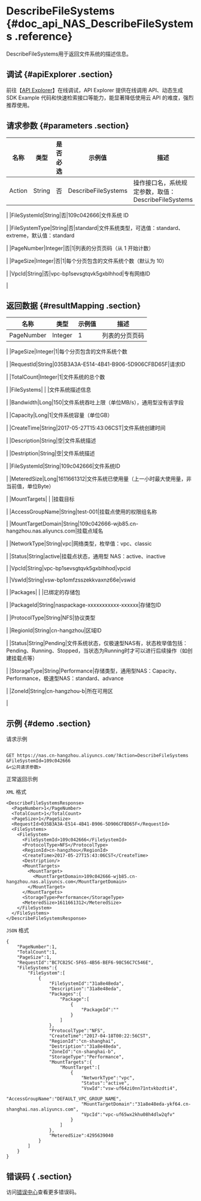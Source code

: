 # DescribeFileSystems {#doc_api_NAS_DescribeFileSystems .reference}

DescribeFileSystems用于返回文件系统的描述信息。

## 调试 {#apiExplorer .section}

前往【[API Explorer](https://api.aliyun.com/#product=NAS&api=DescribeFileSystems)】在线调试，API Explorer 提供在线调用 API、动态生成 SDK Example 代码和快速检索接口等能力，能显著降低使用云 API 的难度，强烈推荐使用。

## 请求参数 {#parameters .section}

|名称|类型|是否必选|示例值|描述|
|--|--|----|---|--|
|Action|String|否|DescribeFileSystems|操作接口名，系统规定参数，取值：DescribeFileSystems

 |
|FileSystemId|String|否|109c042666|文件系统 ID

 |
|FileSystemType|String|否|standard|文件系统类型，可选值：standard、extreme，默认值：standard

 |
|PageNumber|Integer|否|1|列表的分页页码（从 1 开始计数）

 |
|PageSize|Integer|否|1|每个分页包含的文件系统个数（默认为 10）

 |
|VpcId|String|否|vpc-bp1sevsgtqvk5gxblhhod|专有网络ID

 |

## 返回数据 {#resultMapping .section}

|名称|类型|示例值|描述|
|--|--|---|--|
|PageNumber|Integer|1|列表的分页页码

 |
|PageSize|Integer|1|每个分页包含的文件系统个数

 |
|RequestId|String|035B3A3A-E514-4B41-B906-5D906CFBD65F|请求ID

 |
|TotalCount|Integer|1|文件系统的总个数

 |
|FileSystems| | |文件系统描述信息

 |
|Bandwidth|Long|150|文件系统吞吐上限（单位MB/s），通用型没有该字段

 |
|Capacity|Long|1|文件系统容量（单位GB）

 |
|CreateTime|String|2017-05-27T15:43:06CST|文件系统创建时间

 |
|Description|String|空|文件系统描述

 |
|Destription|String|空|文件系统描述

 |
|FileSystemId|String|109c042666|文件系统ID

 |
|MeteredSize|Long|1611661312|文件系统已使用量（上一小时最大使用量，非当前值，单位Byte）

 |
|MountTargets| | |挂载目标

 |
|AccessGroupName|String|test-001|挂载点使用的权限组名称

 |
|MountTargetDomain|String|109c042666-wjb85.cn-hangzhou.nas.aliyuncs.com|挂载点域名

 |
|NetworkType|String|vpc|网络类型，枚举值：vpc、classic

 |
|Status|String|active|挂载点状态，通用型 NAS：active、inactive

 |
|VpcId|String|vpc-bp1sevsgtqvk5gxblhhod|vpcid

 |
|VswId|String|vsw-bp1omfzsszekkvaxnz66e|vswid

 |
|Packages| | |已绑定的存储包

 |
|PackageId|String|naspackage-xxxxxxxxxxx-xxxxxx|存储包ID

 |
|ProtocolType|String|NFS|协议类型

 |
|RegionId|String|cn-hangzhou|区域ID

 |
|Status|String|Pending|文件系统状态，仅极速型NAS有，状态枚举值包括：Pending、Running、Stopped，当状态为Running时才可以进行后续操作（如创建挂载点等）

 |
|StorageType|String|Performance|存储类型，通用型NAS：Capacity、Performance，极速型NAS：standard、advance

 |
|ZoneId|String|cn-hangzhou-b|所在可用区

 |

## 示例 {#demo .section}

请求示例

``` {#request_demo}

GET https://nas.cn-hangzhou.aliyuncs.com/?Action=DescribeFileSystems
&FileSystemId=109c042666
&<公共请求参数>

```

正常返回示例

`XML` 格式

``` {#xml_return_success_demo}
<DescribeFileSystemsResponse>
  <PageNumber>1</PageNumber>
  <TotalCount>1</TotalCount>
  <PageSize>1</PageSize>
  <RequestId>035B3A3A-E514-4B41-B906-5D906CFBD65F</RequestId>
  <FileSystems>
    <FileSystem>
      <FileSystemId>109c042666</FileSystemId>
      <ProtocolType>NFS</ProtocolType>
      <RegionId>cn-hangzhou</RegionId>
      <CreateTime>2017-05-27T15:43:06CST</CreateTime>
      <Destription/>
      <MountTargets>
        <MountTarget>
          <MountTargetDomain>109c042666-wjb85.cn-hangzhou.nas.aliyuncs.com</MountTargetDomain>
        </MountTarget>
      </MountTargets>
      <StorageType>Performance</StorageType>
      <MeteredSize>1611661312</MeteredSize>
    </FileSystem>
  </FileSystems>
</DescribeFileSystemsResponse>

```

`JSON` 格式

``` {#json_return_success_demo}
{
	"PageNumber":1,
	"TotalCount":1,
	"PageSize":1,
	"RequestId":"BC7C825C-5F65-4B56-BEF6-98C56C7C546E",
	"FileSystems":{
		"FileSystem":[
			{
				"FileSystemId":"31a8e48eda",
				"Description":"31a8e48eda",
				"Packages":{
					"Package":[
						{
							"PackageId":""
						}
					]
				},
				"ProtocolType":"NFS",
				"CreateTime":"2017-04-18T00:22:56CST",
				"RegionId":"cn-shanghai",
				"Destription":"31a8e48eda",
				"ZoneId":"cn-shanghai-b",
				"StorageType":"Performance",
				"MountTargets":{
					"MountTarget":[
						{
							"NetworkType":"vpc",
							"Status":"active",
							"VswId":"vsw-uf64zi0nn71ntvkbzdti4",
							"AccessGroupName":"DEFAULT_VPC_GROUP_NAME",
							"MountTargetDomain":"31a8e48eda-ykf64.cn-shanghai.nas.aliyuncs.com",
							"VpcId":"vpc-uf65wx2khu08h4dlw2qfv"
						}
					]
				},
				"MeteredSize":4295639040
			}
		]
	}
}
```

## 错误码 { .section}

访问[错误中心](https://error-center.alibabacloud.com/status/product/NAS)查看更多错误码。

